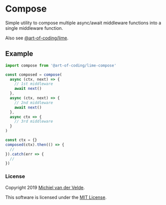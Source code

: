 # Compose

Simple utility to compose multiple async/await middleware functions into a single
middleware function.

Also see [@art-of-coding/lime](https://github.com/Art-of-Coding/lime).

## Example

```ts
import compose from '@art-of-coding/lime-compose'

const composed = compose(
  async (ctx, next) => {
    // 1st middleware
    await next()
  },
  async (ctx, next) => {
    // 2nd middleware
    await next()
  },
  async ctx => {
    // 3rd middleware
  }
)

const ctx = {}
composed(ctx).then(() => {
  //
}).catch(err => {
  //
})
```

### License

Copyright 2019 [Michiel van der Velde](http://www.michielvdvelde.nl).

This software is licensed under the [MIT License](LICENSE).
